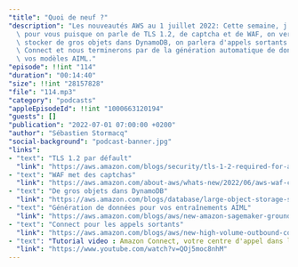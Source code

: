 ```yaml
---
"title": "Quoi de neuf ?"
"description": "Les nouveautés AWS au 1 juillet 2022: Cette semaine, j'ai plein d'acronymes\
  \ pour vous puisque on parle de TLS 1.2, de captcha et de WAF, on verra comment\
  \ stocker de gros objets dans DynamoDB, on parlera d'appels sortants avec Amazon\
  \ Connect et nous terminerons par de la génération automatique de données pour entrainer\
  \ vos modèles AIML."
"episode": !!int "114"
"duration": "00:14:40"
"size": !!int "28157828"
"file": "114.mp3"
"category": "podcasts"
"appleEpisodeId": !!int "1000663120194"
"guests": []
"publication": "2022-07-01 07:00:00 +0200"
"author": "Sébastien Stormacq"
"social-background": "podcast-banner.jpg"
"links":
- "text": "TLS 1.2 par défault"
  "link": "https://aws.amazon.com/blogs/security/tls-1-2-required-for-aws-endpoints/"
- "text": "WAF met des captchas"
  "link": "https://aws.amazon.com/about-aws/whats-new/2022/06/aws-waf-captcha-generally-available/"
- "text": "De gros objets dans DynamoDB"
  "link": "https://aws.amazon.com/blogs/database/large-object-storage-strategies-for-amazon-dynamodb/"
- "text": "Génération de données pour vos entraînements AIML"
  "link": "https://aws.amazon.com/blogs/aws/new-amazon-sagemaker-ground-truth-now-supports-synthetic-data-generation/"
- "text": "Connect pour les appels sortants"
  "link": "https://aws.amazon.com/blogs/aws/new-high-volume-outbound-communication-with-amazon-connect-outbound-campaigns/"
- "text": "Tutorial video : Amazon Connect, votre centre d'appel dans le cloud"
  "link": "https://www.youtube.com/watch?v=QOj5moc8nhM"
---
```

